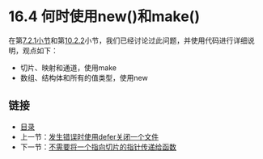 # 16.4 何时使用new\(\)和make\(\)

在第[7.2.1小节](07.2.md)和第[10.2.2](10.2.md)小节，我们已经讨论过此问题，并使用代码进行详细说明，观点如下：

* 切片、映射和通道，使用make
* 数组、结构体和所有的值类型，使用new 

## 链接

* [目录](directory.md)
* 上一节：[发生错误时使用defer关闭一个文件](16.3.md)
* 下一节：[不需要将一个指向切片的指针传递给函数](16.5.md)

